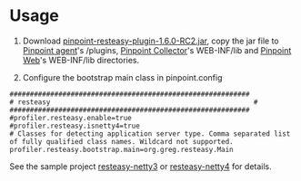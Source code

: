 # Usage

1. Download [pinpoint-resteasy-plugin-1.6.0-RC2.jar](https://github.com/auslides/repository/raw/master/public/pinpoint/pinpoint-resteasy-plugin-1.6.0-RC2.jar), copy the jar file to [Pinpoint agent](https://github.com/naver/pinpoint/releases/download/1.6.0-RC2/pinpoint-agent-1.6.0-RC2.tar.gz)'s /plugins, [Pinpoint Collector](https://github.com/naver/pinpoint/releases/download/1.6.0-RC2/pinpoint-collector-1.6.0-RC2.war)'s WEB-INF/lib and [Pinpoint Web](https://github.com/naver/pinpoint/releases/download/1.6.0-RC2/pinpoint-web-1.6.0-RC2.war)'s WEB-INF/lib directories. 

2. Configure the bootstrap main class in pinpoint.config
<pre><code>###########################################################
# resteasy                                                  #
###########################################################
#profiler.resteasy.enable=true
#profiler.resteasy.isnetty4=true
# Classes for detecting application server type. Comma separated list of fully qualified class names. Wildcard not supported.
profiler.resteasy.bootstrap.main=org.greg.resteasy.Main
</code></pre>

See the sample project [resteasy-netty3](https://github.com/auslides/netty-resteasy-spring) or [resteasy-netty4](https://github.com/auslides/netty4-resteasy-spring) for details.
